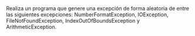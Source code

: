 Realiza un programa que genere una excepción de forma aleatoria de entre
las siguientes excepciones: NumberFormatException, IOException, FileNotFoundException, IndexOutOfBoundsException y ArithmeticException.
